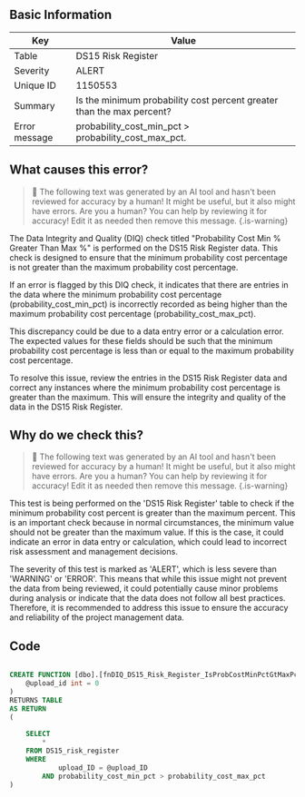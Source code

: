 ## Basic Information
| Key         | Value          |
|-------------|----------------|
| Table       | DS15 Risk Register |
| Severity    | ALERT |
| Unique ID   | 1150553   |
| Summary     | Is the minimum probability cost percent greater than the max percent? |
| Error message | probability_cost_min_pct > probability_cost_max_pct. |

## What causes this error?

> :robot: The following text was generated by an AI tool and hasn't been reviewed for accuracy by a human! It might be useful, but it also might have errors. Are you a human? You can help by reviewing it for accuracy! Edit it as needed then remove this message.
{.is-warning}

The Data Integrity and Quality (DIQ) check titled "Probability Cost Min % Greater Than Max %" is performed on the DS15 Risk Register data. This check is designed to ensure that the minimum probability cost percentage is not greater than the maximum probability cost percentage. 

If an error is flagged by this DIQ check, it indicates that there are entries in the data where the minimum probability cost percentage (probability_cost_min_pct) is incorrectly recorded as being higher than the maximum probability cost percentage (probability_cost_max_pct). 

This discrepancy could be due to a data entry error or a calculation error. The expected values for these fields should be such that the minimum probability cost percentage is less than or equal to the maximum probability cost percentage. 

To resolve this issue, review the entries in the DS15 Risk Register data and correct any instances where the minimum probability cost percentage is greater than the maximum. This will ensure the integrity and quality of the data in the DS15 Risk Register.
## Why do we check this?

> :robot: The following text was generated by an AI tool and hasn't been reviewed for accuracy by a human! It might be useful, but it also might have errors. Are you a human? You can help by reviewing it for accuracy! Edit it as needed then remove this message.
{.is-warning}

This test is being performed on the 'DS15 Risk Register' table to check if the minimum probability cost percent is greater than the maximum percent. This is an important check because in normal circumstances, the minimum value should not be greater than the maximum value. If this is the case, it could indicate an error in data entry or calculation, which could lead to incorrect risk assessment and management decisions.

The severity of this test is marked as 'ALERT', which is less severe than 'WARNING' or 'ERROR'. This means that while this issue might not prevent the data from being reviewed, it could potentially cause minor problems during analysis or indicate that the data does not follow all best practices. Therefore, it is recommended to address this issue to ensure the accuracy and reliability of the project management data.
## Code

```sql

CREATE FUNCTION [dbo].[fnDIQ_DS15_Risk_Register_IsProbCostMinPctGtMaxPct] (
	@upload_id int = 0
)
RETURNS TABLE
AS RETURN
(
	
	SELECT 
		*
	FROM DS15_risk_register
	WHERE 
			upload_ID = @upload_ID
		AND probability_cost_min_pct > probability_cost_max_pct
)
```
